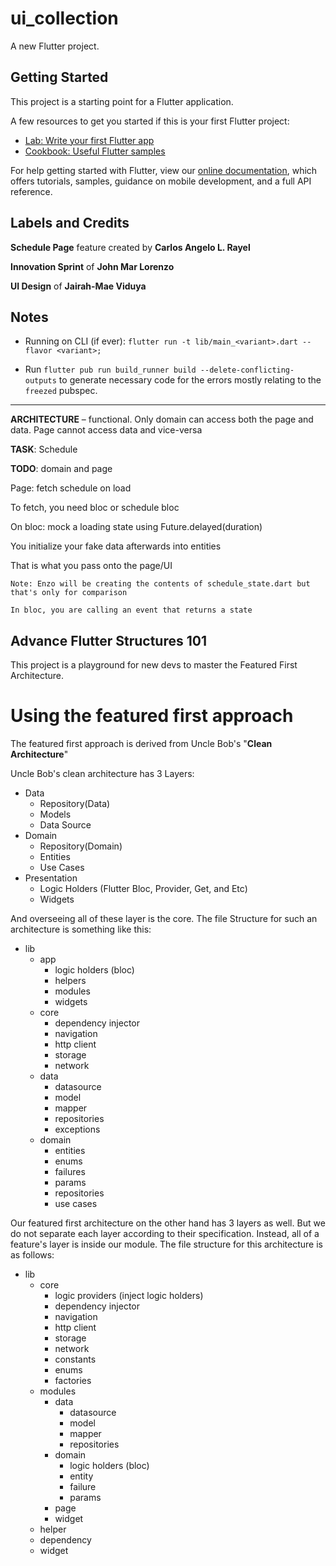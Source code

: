 # ui_collection

A new Flutter project.

## Getting Started

This project is a starting point for a Flutter application.

A few resources to get you started if this is your first Flutter project:

- [Lab: Write your first Flutter app](https://flutter.dev/docs/get-started/codelab)
- [Cookbook: Useful Flutter samples](https://flutter.dev/docs/cookbook)

For help getting started with Flutter, view our
[online documentation](https://flutter.dev/docs), which offers tutorials,
samples, guidance on mobile development, and a full API reference.

## Labels and Credits

**Schedule Page** feature created by **Carlos Angelo L. Rayel**

**Innovation Sprint** of **John Mar Lorenzo**

**UI Design** of **Jairah-Mae Viduya**

## Notes

* Running on CLI (if ever): `flutter run -t lib/main_<variant>.dart --flavor <variant>;`

* Run `flutter pub run build_runner build --delete-conflicting-outputs` to generate necessary code for the errors mostly relating to the `freezed` pubspec.

---

**ARCHITECTURE** – functional. Only domain can access both the page and data. Page cannot access data and vice-versa

**TASK**: Schedule

**TODO**: domain and page

Page: fetch schedule on load

To fetch, you need bloc or schedule bloc

On bloc: mock a loading state using Future.delayed(duration)

You initialize your fake data afterwards into entities

That is what you pass onto the page/UI

    Note: Enzo will be creating the contents of schedule_state.dart but that's only for comparison

    In bloc, you are calling an event that returns a state
    
## Advance Flutter Structures 101

This project is a playground for new devs to master the Featured First Architecture.


# Using the featured first approach

The featured first approach is derived from Uncle Bob's "**Clean Architecture**"

Uncle Bob's clean architecture has 3 Layers:
- Data
    - Repository(Data)
    - Models
    - Data Source
- Domain
    - Repository(Domain)
    - Entities
    - Use Cases
- Presentation
    - Logic Holders (Flutter Bloc, Provider, Get, and Etc)
    - Widgets

And overseeing all of these layer is the core. The file Structure for such an architecture is something like this:

- lib
    - app
        - logic holders (bloc)
        - helpers
        - modules
        - widgets
    - core
        - dependency injector
        - navigation
        - http client
        - storage
        - network
    - data
        - datasource
        - model
        - mapper
        - repositories
        - exceptions
    - domain
        - entities
        - enums
        - failures
        - params
        - repositories
        - use cases



Our featured first architecture on the other hand has 3 layers as well. But we do not separate each layer according to their specification. Instead, all of a feature's layer is inside our module. The file structure for this architecture is as follows:

- lib
    - core
        - logic providers (inject logic holders)
        - dependency injector
        - navigation
        - http client
        - storage
        - network
        - constants
        - enums
        - factories
    - modules
        - data
            - datasource
            - model
            - mapper
            - repositories
        - domain
            - logic holders (bloc)
            - entity
            - failure
            - params
        - page
        - widget
    - helper
    - dependency
    - widget


